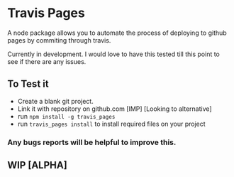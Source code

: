 # Travis Pages

A node package allows you to automate the process of deploying to github pages by commiting through travis.

Currently in development. I would love to have this tested till this point to see if there are any issues.

## To Test it

* Create a blank git project.
* Link it with repository on github.com [IMP] [Looking to alternative]
* run ```npm install -g travis_pages```
* run ```travis_pages install``` to install required files on your project

### Any bugs reports will be helpful to improve this.

## WIP [ALPHA]

